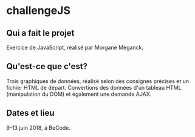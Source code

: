 # challengeJS
## Qui a fait le projet
Exercice de JavaScript, réalisé par Morgane Meganck.
## Qu'est-ce que c'est?
Trois graphiques de données, réalisé selon des consignes précises et un fichier HTML de départ.
Convertions des données d'un tableau HTML (manipulation du DOM) et également une demande AJAX.
## Dates et lieu
9-13 juin 2018, à BeCode.

